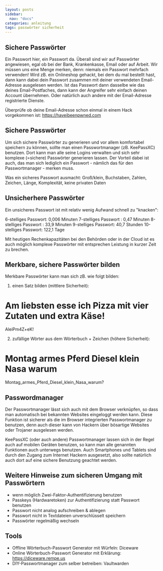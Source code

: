```yaml
---
layout: posts
sidebar:
  nav: "docs"
categories: anleitung 
tags: passwörter sicherheit
---
```


## Sichere Passwörter

Ein Passwort hier, ein Passwort da. Überall sind wir auf Passwörter angewiesen, egal ob bei der Bank, Krankenkasse, Email oder auf Arbeit. Wir müssen uns eine Menge merken, denn: niemals ein Passwort mehrfach verwenden! Wird zB. ein Onlineshop gehackt, bei dem du mal bestellt hast, dann kann dabei dein Passwort zusammen mit deiner verwendeten Email-Adresse ausgelesen werden. Ist das Passwort dann dasselbe wie das deines Email-Postfaches, dann kann der Angreifer sehr einfach deinen Account übernehmen. Oder natürlich auch andere mit der Email-Adresse registrierte Dienste.

Überprüfe ob deine Email-Adresse schon einmal in einem Hack vorgekommen ist: https://haveibeenpwned.com  

## Sichere Passwörter

Um sich sichere Passwörter zu generieren und vor allem komfortabel speichern zu können, sollte man einen Passwortmanager (zB. KeePassXC) benutzen. Dort kann man alle seine Logins verwalten und sich sehr komplexe  (=sichere) Passwörter generieren lassen. Der Vorteil dabei ist auch, das man sich lediglich ein Passwort - nämlich das für den Passwortmanager - merken muss.

Was ein sicheres Passwort ausmacht: Groß/klein, Buchstaben, Zahlen, Zeichen, Länge, Komplexität, keine privaten Daten

## Unsicherhere Passwörter

Ein unsicheres Passwort ist mit relativ wenig Aufwand schnell zu "knacken":

6-stelliges Passwort: 	0,006 Minuten
7-stelliges Passwort	: 	0,47 Minuten
8-stelliges Passwort	: 	33,9 Minuten
9-stelliges Passwort: 	40,7 Stunden
10-stelliges Passwort: 	122,1 Tage

Mit heutigen Rechenkapazitäten bei den Behörden oder in der Cloud ist es auch möglich komplexe Passwörter mit entsprechen Leistung in kurzer Zeit zu brechen.

## Merkbare, sichere Passwörter bilden

Merkbare Passwörter kann man sich zB. wie folgt bilden:

1. einen Satz bilden (mittlere Sicherheit):

Am liebsten esse ich Pizza mit vier Zutaten und extra Käse!
= 
AleiPm4Z+eK!

2. zufällige Wörter aus dem Wörterbuch + Zeichen (höhere Sicherheit):

Montag armes Pferd Diesel klein Nasa warum
= 
Montag_armes_Pferd_Diesel_klein_Nasa_warum?

## Passwordmanager

Der Passwortmanager lässt sich auch mit dem Browser verknüpfen, so dass man automatisch bei bekannten Websites eingeloggt werden kann. Diese Funktion ist sicherer als die im Browser integrierten Passwortmanager zu benutzen, denn auch dieser kann von Hackern über bösartige Websites oder Trojaner ausgelesen werden.

KeePassXC (oder auch andere) Passwortmanager lassen sich in der Regel auch auf mobilen Geräten benutzen, so kann man alle genannten Funktionen auch unterwegs benutzen. Auch Smartphones und Tablets sind durch den Zugang zum Internet Hackern ausgesetzt, also sollte natürlich auch dort auf eine sichere Benutzung geachtet werden.

## Weitere Hinweise zum sicheren Umgang mit Passwörtern

- wenn möglich Zwei-Faktor-Authentifizierung benutzen
- Passkeys (Hardwaretoken) zur Authentifizierung statt Passwort benutzen
- Passwort nicht analog aufschreiben & ablegen
- Passwort nicht in Textdateien unverschlüsselt speichern
- Passwörter regelmäßig wechseln

## Tools
- Offline Wörterbuch-Passwort Generator mit Würfeln: Diceware 
- Online Wörterbuch-Passwort Generator mit Erklärung: https://diceware.rempe.us
- DIY-Passwortmanager zum selber betreiben: Vaultwarden